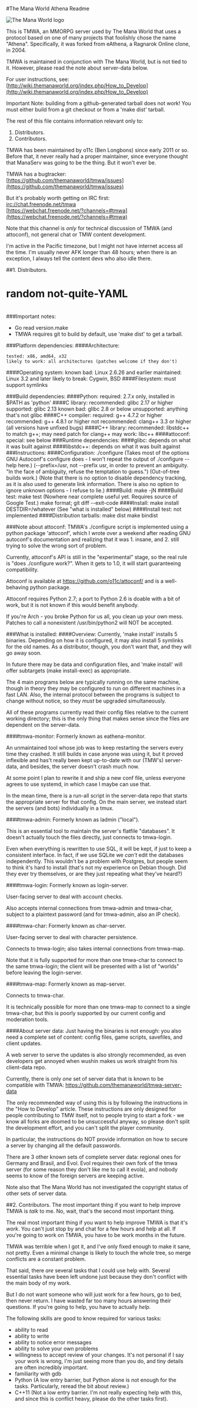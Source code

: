 #The Mana World Athena Readme

![The Mana World logo](http://upload.wikimedia.org/wikipedia/en/8/87/TheManaWorld.png)

This is TMWA, an MMORPG server used by The Mana World that uses a protocol
based on one of many projects that foolishly chose the name "Athena".
Specifically, it was forked from eAthena, a Ragnarok Online clone, in 2004.

TMWA is maintained in conjunction with The Mana World, but is not tied to
it. However, please read the note about server-data below.


For user instructions, see:
<br />
[http://wiki.themanaworld.org/index.php/How_to_Develop](http://wiki.themanaworld.org/index.php/How_to_Develop)

Important Note: building from a github-generated tarball does not work!
You must either build from a git checkout or from a 'make dist' tarball.


The rest of this file contains information relevant only to:

1. Distributors.
2. Contributors.


TMWA has been maintained by o11c (Ben Longbons) since early 2011 or so.
Before that, it never really had a proper maintainer, since everyone
thought that ManaServ was going to be the thing. But it won't ever be.

TMWA has a bugtracker: 
<br />
[https://github.com/themanaworld/tmwa/issues](https://github.com/themanaworld/tmwa/issues)

But it's probably worth getting on IRC first:
<br />
[irc://chat.freenode.net/tmwa](irc://chat.freenode.net/tmwa)
<br />
[https://webchat.freenode.net/?channels=#tmwa](https://webchat.freenode.net/?channels=#tmwa)

Note that this channel is *only* for technical discussion of TMWA (and
attoconf), not general chat or TMW content development.

I'm active in the Pacific timezone, but I might not have internet access
all the time. I'm usually never AFK longer than 48 hours; when there is an
exception, I always tell the content devs who also idle there.

##1. Distributors.
 # random not-quite-YAML
<br />
###Important notes:

- Go read version.make
- TMWA requires git to build by default, use 'make dist' to get a tarball.

###Platform dependencies:
####Architecture:

    tested: x86, amd64, x32
    likely to work: all architectures (patches welcome if they don't)

####Operating system:
    known bad: Linux 2.6.26 and earlier
    maintained: Linux 3.2 and later
    likely to break: Cygwin, BSD
####Filesystem:
    must support symlinks

###Build dependencies:
####Python:
    required: 2.7.x only, installed in $PATH as 'python'
####C library:
    recommended: glibc 2.17 or higher
    supported: glibc 2.13
    known bad: glibc 2.8 or below
    unsupported: anything that's not glibc
####C++ compiler:
    required: g++ 4.7.2 or higher
    recommended: g++ 4.8.1 or higher
    not recommended: clang++ 3.3 or higher (all versions have unfixed bugs)
####C++ library:
    recommended: libstdc++ to match g++; may need patch for clang++
    may work: libc++
####attoconf:
    special: see below
###Runtime dependencies:
####glibc:
    depends on what it was built against
####libstdc++:
    depends on what it was built against
###Instructions:
####Configuration:
    ./configure
    (Takes most of the options GNU Autoconf's configure does - I won't
        repeat the output of ./configure --help here.)
    (--prefix=/usr, not --prefix usr, in order to prevent an ambiguity.
        "In the face of ambiguity, refuse the temptation to guess.")
    (Out-of-tree builds work.)
    (Note that there is no option to disable dependency tracking, as it
        is also used to generate link information. There is also no option
        to ignore unknown options - I refuse to lie.)
####Build:
    make -jN
####Build test:
    make test
    (Nowhere near complete useful yet. Requires source of Google Test.)
    make format; git diff --exit-code
####Install:
    make install DESTDIR=/whatever
    (See "what is installed" below)
####Install test:
    not implemented
####Distribution tarballs:
    make dist
    make bindist

###Note about attoconf:
  TMWA's ./configure script is implemented using a python package
  'attoconf', which I wrote over a weekend after reading GNU autoconf's
  documentation and realizing that it was 1. insane, and 2. still trying
  to solve the wrong sort of problem.

  Currently, attoconf's API is still in the "experimental" stage, so the
  real rule is "does ./configure work?".
  When it gets to 1.0, it will start guaranteeing compatibility.

  Attoconf is available at https://github.com/o11c/attoconf/ and is a
  well-behaving python package.

  Attoconf requires Python 2.7; a port to Python 2.6 is doable with a bit
  of work, but it is not known if this would benefit anybody.

  If you're Arch - you broke Python for us all, you clean up your own mess.
  Patches to call a nonexistent /usr/bin/python2 will NOT be accepted.

###What is installed:
####Overview:
Currently, 'make install' installs 5 binaries. Depending on how it is configured, it may also install 5 symlinks for the old names. As a distributor, though, you don't want that, and they will go away soon.

In future there may be data and configuration files, and 'make install' will offer subtargets (make install-exec) as appropriate.

The 4 main programs below are typically running on the same machine, though in theory they may be configured to run on different machines in a fast LAN. Also, the internal protocol between the programs is subject to change without notice, so they *must* be upgraded simultaneously.

All of these programs currently read their config files relative to the current working directory; this is the only thing that makes sense since the files are dependent on the server-data.


####tmwa-monitor:
Formerly known as eathena-monitor.

An unmaintained tool whose job was to keep restarting the servers every time they crashed. It still builds in case anyone was using it, but it proved inflexible and has't really been kept up-to-date with our (TMW's) server-data, and besides, the server doesn't crash much now.

At some point I plan to rewrite it and ship a new conf file, unless everyone agrees to use systemd, in which case I maybe can use that.

In the mean time, there is a run-all script in the server-data repo that starts the appropriate server for that config. On the main server, we instead start the servers (and bots) individually in a tmux.

####tmwa-admin:
Formerly known as ladmin ("local").

This is an essential tool to maintain the server's flatfile "databases". It doesn't actually touch the files directly, just connects to tmwa-login.

Even when everything is rewritten to use SQL, it will be kept, if just to keep a consistent interface. In fact, if we use SQLite we *can't* edit the databases independently. This wouldn't be a problem with Postgres, but people seem to think it's hard to install (that's not my experience on Debian though. Did they ever try themselves, or are they just repeating what they've heard?)

####tmwa-login:
Formerly known as login-server.

User-facing server to deal with account checks.

Also accepts internal connections from tmwa-admin and tmwa-char, subject to a plaintext password (and for tmwa-admin, also an IP check).

####tmwa-char:
Formerly known as char-server.

User-facing server to deal with character persistence.

Connects to tmwa-login; also takes internal connections from tmwa-map.

Note that it is fully supported for more than one tmwa-char to connect to the same tmwa-login; the client will be presented with a list of "worlds" before leaving the login-server.

####tmwa-map:
Formerly known as map-server.

Connects to tmwa-char.

It is technically possible for more than one tmwa-map to connect to a single tmwa-char, but this is poorly supported by our current config and moderation tools.

####About server data:
Just having the binaries is not enough: you also need a complete set of content: config files, game scripts, savefiles, and client updates.

A web server to serve the updates is also strongly recommended, as even developers get annoyed when wushin makes us work straight from his client-data repo.

Currently, there is only *one* set of server data that is known to be
compatible with TMWA: https://github.com/themanaworld/tmwa-server-data

The only recommended way of using this is by following the instructions in the "How to Develop" article. These instructions are only designed for people contributing to TMW itself, not to people trying to start a fork - we know all forks are doomed to be unsuccessful anyway, so please don't split the development effort, and you can't split the player community.

In particular, the instructions do NOT provide information on how to secure a server by changing all the default passwords.

There are 3 other known sets of complete server data: regional ones for Germany and Brasil, and Evol. Evol requires their own fork of the tmwa server (for some reason they don't like me to call it evola), and nobody seems to know of the foreign servers are keeping active.

Note also that The Mana World has not investigated the copyright status of other sets of server data.

##2. Contributors.
The most important thing if you want to help improve TMWA is *talk* to me.
No, wait, that's the second most important thing.

The real most important thing if you want to help improve TMWA is that it's
*work*. You can't just stop by and chat for a few hours and help at all.
If you're going to work on TMWA, you have to be work months in the future.

TMWA was terrible when I got it, and I've only fixed enough to make it
sane, not pretty. Even a minimal change is likely to touch the whole tree,
so merge conflicts are a constant problem.

That said, there *are* several tasks that I could use help with. Several
essential tasks have been left undone just because they don't conflict with
the main body of my work.

But I do not want someone who will just work for a few hours, go to bed,
then never return. I have wasted far too many hours answering their
questions. If you're going to help, you have to actually *help*.

The following skills are good to know required for various tasks:

  - ability to read
  - ability to write
  - ability to notice error messages
  - ability to solve your own problems
  - willingness to accept review of your changes. It's not personal if I
    say your work is wrong, I'm just seeing more than you do, and tiny
    details are often incredibly important.
  - familiarity with gdb
  - Python (A low entry barrier, but Python alone is not enough for the
    tasks. Particularly, reread the bit about review.)
  - C++11 (Not a low entry barrier. I'm not really expecting help with this,
    and since this is conflict heavy, please do the other tasks first).
